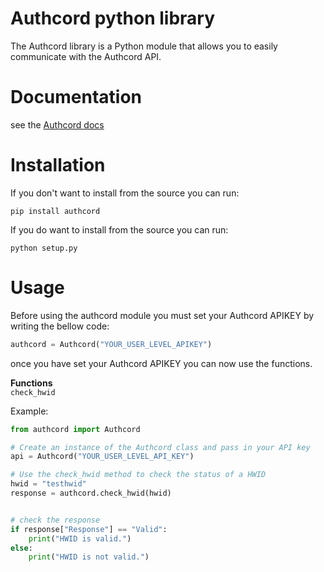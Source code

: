 # Authcord python library
The Authcord library is a Python module that allows you to easily communicate with the Authcord API.

# Documentation 
see the <a href="https://docs.authcord.xyz">Authcord docs</a>

# Installation
If you don't want to install from the source you can run:
```
pip install authcord
```

If you do want to install from the source you can run:
```
python setup.py
```

# Usage 
Before using the authcord module you must set your Authcord APIKEY by writing the bellow code:
```py
authcord = Authcord("YOUR_USER_LEVEL_APIKEY")
```

once you have set your Authcord APIKEY you can now use the functions.

<b>Functions</b><br>
```check_hwid```

Example: 
```py
from authcord import Authcord

# Create an instance of the Authcord class and pass in your API key
api = Authcord("YOUR_USER_LEVEL_API_KEY")

# Use the check_hwid method to check the status of a HWID
hwid = "testhwid"
response = authcord.check_hwid(hwid)


# check the response 
if response["Response"] == "Valid":
    print("HWID is valid.")
else:
    print("HWID is not valid.")
   ```
